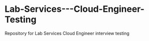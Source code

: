 # Lab-Services---Cloud-Engineer-Testing
Repository for Lab Services Cloud Engineer interview testing

